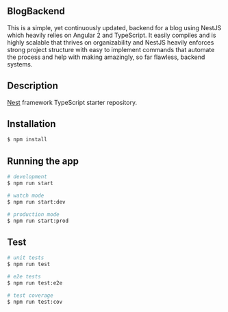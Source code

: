 ## BlogBackend
This is a simple, yet continuously updated, backend for a blog using NestJS which heavily relies on Angular 2 and TypeScript. It easily compiles and is highly scalable that thrives on organizability and NestJS heavily enforces strong project structure with easy to implement commands that automate the process and help with making amazingly, so far flawless, backend systems.
## Description

[Nest](https://github.com/nestjs/nest) framework TypeScript starter repository.

## Installation

```bash
$ npm install
```

## Running the app

```bash
# development
$ npm run start

# watch mode
$ npm run start:dev

# production mode
$ npm run start:prod
```

## Test

```bash
# unit tests
$ npm run test

# e2e tests
$ npm run test:e2e

# test coverage
$ npm run test:cov
```
